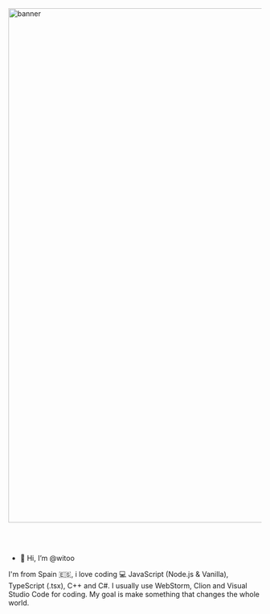 
<img width="1920" height="1024" alt="banner" src="https://github.com/user-attachments/assets/c23795f0-7c3a-4d46-bd36-6f2afd1b6daa" />

<br /> <br />
- 👋 Hi, I’m @witoo

I'm from Spain 🇪🇸, i love coding 💻 JavaScript (Node.js & Vanilla), TypeScript (.tsx), C++ and C#.
I usually use WebStorm, Clion and Visual Studio Code for coding.
My goal is make something that changes the whole world.



<!---
witoo-source/witoo-source is a ✨ special ✨ repository because its `README.md` (this file) appears on your GitHub profile.
You can click the Preview link to take a look at your changes.
--->
